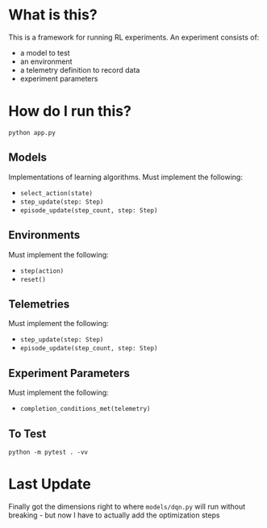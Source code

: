 # What is this? 
This is a framework for running RL experiments. An experiment consists of:
- a model to test 
- an environment
- a telemetry definition to record data
- experiment parameters

# How do I run this? 
`python app.py`

## Models
Implementations of learning algorithms. Must implement the following: 
- `select_action(state)`
- `step_update(step: Step)` 
- `episode_update(step_count, step: Step)`

## Environments
Must implement the following:
- `step(action)`
- `reset()`

## Telemetries
Must implement the following:
- `step_update(step: Step)`
- `episode_update(step_count, step: Step)`

## Experiment Parameters
Must implement the following:
- `completion_conditions_met(telemetry)`

## To Test
`python -m pytest . -vv`

# Last Update
Finally got the dimensions right to where `models/dqn.py` will run without breaking - but now I have to actually add the optimization steps